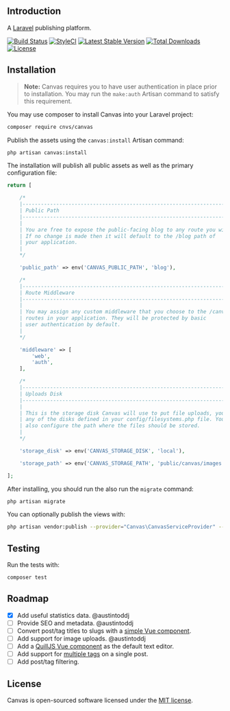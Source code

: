 ## Introduction

A [Laravel](https://laravel.com) publishing platform.

[![Build Status](https://travis-ci.org/cnvs/canvas.svg?branch=master)](https://travis-ci.org/cnvs/canvas)
[![StyleCI](https://styleci.io/repos/52815899/shield?style=flat&branch=master)](https://styleci.io/repos/52815899)
[![Latest Stable Version](https://poser.pugx.org/cnvs/canvas/v/stable)](https://packagist.org/packages/cnvs/canvas)
[![Total Downloads](https://poser.pugx.org/cnvs/canvas/downloads)](https://packagist.org/packages/cnvs/canvas)
[![License](https://poser.pugx.org/cnvs/canvas/license)](https://packagist.org/packages/cnvs/canvas)

## Installation

> **Note:** Canvas requires you to have user authentication in place prior to installation. You may run the `make:auth` Artisan command to satisfy this requirement.

You may use composer to install Canvas into your Laravel project:

```bash
composer require cnvs/canvas
```

Publish the assets using the `canvas:install` Artisan command:

```bash
php artisan canvas:install
```

The installation will publish all public assets as well as the primary configuration file:

```php
return [

    /*
    |--------------------------------------------------------------------------
    | Public Path
    |--------------------------------------------------------------------------
    |
    | You are free to expose the public-facing blog to any route you wish.
    | If no change is made then it will default to the /blog path of
    | your application.
    |
    */

    'public_path' => env('CANVAS_PUBLIC_PATH', 'blog'),

    /*
    |--------------------------------------------------------------------------
    | Route Middleware
    |--------------------------------------------------------------------------
    |
    | You may assign any custom middleware that you choose to the /canvas
    | routes in your application. They will be protected by basic
    | user authentication by default.
    |
    */

    'middleware' => [
        'web',
        'auth',
    ],

    /*
    |--------------------------------------------------------------------------
    | Uploads Disk
    |--------------------------------------------------------------------------
    |
    | This is the storage disk Canvas will use to put file uploads, you can use
    | any of the disks defined in your config/filesystems.php file. You may
    | also configure the path where the files should be stored.
    |
    */

    'storage_disk' => env('CANVAS_STORAGE_DISK', 'local'),

    'storage_path' => env('CANVAS_STORAGE_PATH', 'public/canvas/images'),

];
```

After installing, you should run the also run the `migrate` command:

```bash
php artisan migrate
```

You can optionally publish the views with:

```bash
php artisan vendor:publish --provider="Canvas\CanvasServiceProvider" --tag="views"
```

## Testing

Run the tests with:

```bash
composer test
```

## Roadmap

- [X] Add useful statistics data. @austintoddj
- [ ] Provide SEO and metadata. @austintoddj
- [ ] Convert post/tag titles to slugs with a [simple Vue component](https://codepen.io/tatthien/pen/xVBxZQ).
- [ ] Add support for image uploads. @austintoddj
- [ ] Add a [QuillJS Vue component](https://pineco.de/wrapping-quill-editor-in-a-vue-component/) as the default text editor.
- [ ] Add support for [multiple tags](https://vue-multiselect.js.org/#sub-multiple-select) on a single post.
- [ ] Add post/tag filtering.

## License

Canvas is open-sourced software licensed under the [MIT license](https://opensource.org/licenses/MIT).